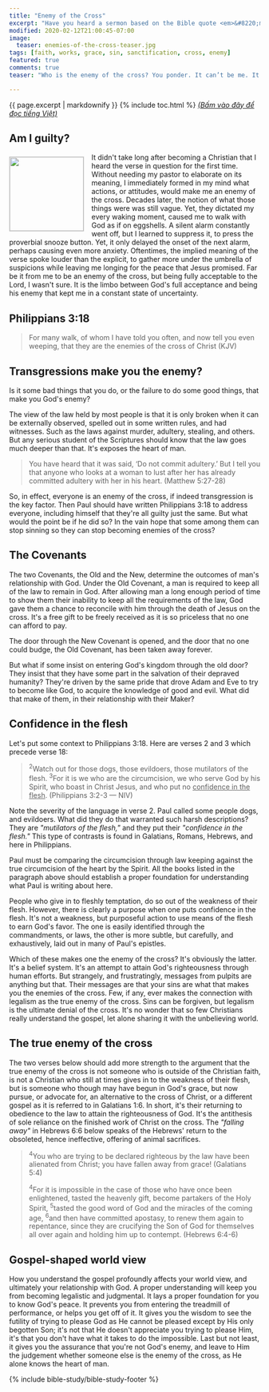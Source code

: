 ```yaml
---
title: "Enemy of the Cross"
excerpt: "Have you heard a sermon based on the Bible quote <em>&#8220;many live as enemies of the cross of Christ&#8221;</em>? What comes immediately to your mind as you contemplate its meaning? I’m almost certain most Christians got it wrong."
modified: 2020-02-12T21:00:45-07:00
image:
  teaser: enemies-of-the-cross-teaser.jpg
tags: [faith, works, grace, sin, sanctification, cross, enemy]
featured: true
comments: true
teaser: "Who is the enemy of the cross? You ponder. It can’t be me. It's most likely those who possess certain lifestyles, speech, or conducts, that we believe are sinful. This article will help you identify what makes one an enemy of the cross."

---
```

{{ page.excerpt | markdownify }}
{% include toc.html %}
<a href="{{ site.url }}{% post_url articles-viet/2020-03-02-Enemy-of-the-Cross-Viet %}"><em>(Bấm vào đây để đọc tiếng Việt)</em></a>
## Am I guilty?
<img alt src="{{ site.url }}/assets/images/enemies-of-the-cross-teaser.jpg" style="border: 1px solid #cccccc; margin: 7px 15px 0px 0px; max-width: 100%; height: 148px; padding: 0px; float: left;">
It didn't take long after becoming a Christian that I heard the verse in question for the first time. Without needing my pastor to elaborate on its meaning, I immediately formed in my mind what actions, or attitudes, would make me an enemy of the cross. Decades later, the notion of what those things were was still vague. Yet, they dictated my every waking moment, caused me to walk with God as if on eggshells. A silent alarm constantly went off, but I learned to suppress it, to press the proverbial snooze button. Yet, it only delayed the onset of the next alarm, perhaps causing even more anxiety. Oftentimes, the implied meaning of the verse spoke louder than the explicit, to gather more under the umbrella of suspicions while leaving me longing for the peace that Jesus promised. Far be it from me to be an enemy of the cross, but being fully acceptable to the Lord, I wasn't sure. It is the limbo between God's full acceptance and being his enemy that kept me in a constant state of uncertainty.

## Philippians 3:18

> For many walk, of whom I have told you often, and now tell you even weeping, that they are the enemies of the cross of Christ (KJV)

## Transgressions make you the enemy?

Is it some bad things that you do, or the failure to do some good things, that make you God's enemy?

The view of the law held by most people is that it is only broken when it can be externally observed, spelled out in some written rules, and had witnesses. Such as the laws against murder, adultery, stealing, and others. But any serious student of the Scriptures should know that the law goes much deeper than that. It's exposes the heart of man.

> You have heard that it was said, ‘Do not commit adultery.’ But I tell you that anyone who looks at a woman to lust after her has already committed adultery with her in his heart. (Matthew 5:27-28)

So, in effect, everyone is an enemy of the cross, if indeed transgression is the key factor. Then Paul should have written Philippians 3:18 to address everyone, including himself that they're all guilty just the same. But what would the point be if he did so? In the vain hope that some among them can stop sinning so they can stop becoming enemies of the cross?

## The Covenants
The two Covenants, the Old and the New, determine the outcomes of man's relationship with God. Under the Old Covenant, a man is required to keep all of the law to remain in God. After allowing man a long enough period of time to show them their inability to keep all the requirements of the law, God gave them a chance to reconcile with him through the death of Jesus on the cross. It's a free gift to be freely received as it is so priceless that no one can afford to pay.

The door through the New Covenant is opened, and the door that no one could budge, the Old Covenant, has been taken away forever.

But what if some insist on entering God's kingdom through the old door? They insist that they have some part in the salvation of their depraved humanity? They're driven by the same pride that drove Adam and Eve to try to become like God, to acquire the knowledge of good and evil. What did that make of them, in their relationship with their Maker?

## Confidence in the flesh

Let's put some context to Philippians 3:18. Here are verses 2 and 3 which precede verse 18:

>  <sup>2</sup>Watch out for those dogs, those evildoers, those mutilators of the flesh. <sup>3</sup>For it is we who are the circumcision, we who serve God by his Spirit, who boast in Christ Jesus, and who put no <u>confidence in the flesh</u>. (Philippians 3:2-3 &mdash; NIV)

Note the severity of the language in verse 2. Paul called some people dogs, and evildoers. What did they do that warranted such harsh descriptions? They are *"mutilators of the flesh,"* and they put their *"confidence in the flesh."* This type of contrasts is found in Galatians, Romans, Hebrews, and here in Philippians.

Paul must be comparing the circumcision through law keeping against the true circumcision of the heart by the Spirit. All the books listed in the paragraph above should establish a proper foundation for understanding what Paul is writing about here.

People who give in to fleshly temptation, do so out of the weakness of their flesh. However, there is clearly a purpose when one puts confidence in the flesh. It's not a weakness, but purposeful action to use means of the flesh to earn God's favor.  The one is easily identified through the commandments, or laws, the other is more subtle, but carefully, and exhaustively, laid out in many of Paul's epistles.

Which of these makes one the enemy of the cross? It's obviously the latter. It's a belief system. It's an attempt to attain God's righteousness through human efforts. But strangely, and frustratingly, messages from pulpits are anything but that. Their messages are that your sins are what that makes you the enemies of the cross. Few, if any, ever makes the connection with legalism as the true enemy of the cross. Sins can be forgiven, but legalism is the ultimate denial of the cross. It's no wonder that so few Christians really understand the gospel, let alone sharing it with the unbelieving world.

## The true enemy of the cross 
The two verses below should add more strength to the argument that the true enemy of the cross is not someone who is outside of the Christian faith, is not a Christian who still at times gives in to the weakness of their flesh, but is someone who though may have begun in God's grace, but now pursue, or advocate for, an alternative to the cross of Christ, or a different gospel as it is referred to in Galatians 1:6. In short, it's their returning to obedience to the law to attain the righteousness of God. It's the antithesis of sole reliance on the finished work of Christ on the cross. The *"falling away"* in Hebrews 6:6 below speaks of the Hebrews' return to the obsoleted, hence ineffective, offering of animal sacrifices.

> <sup>4</sup>You who are trying to be declared righteous by the law have been alienated from Christ; you have fallen away from grace! (Galatians 5:4)
>
> <sup>4</sup>For it is impossible in the case of those who have once been enlightened, tasted the heavenly gift, become partakers of the Holy Spirit,  <sup>5</sup>tasted the good word of God and the miracles of the coming age,  <sup>6</sup>and then have committed apostasy, to renew them again to repentance, since they are crucifying the Son of God for themselves all over again and holding him up to contempt. (Hebrews 6:4-6)

## Gospel-shaped world view

How you understand the gospel profoundly affects your world view, and ultimately your relationship with God. A proper understanding will keep you from becoming legalistic and judgmental. It lays a proper foundation for you to know God's peace.  It prevents you from entering the treadmill of performance, or helps you get off of it. It gives you the wisdom to see the futility of trying to please God as He cannot be pleased except by His only begotten Son; it's not that He doesn't appreciate you trying to please Him, it's that you don't have what it takes to do the impossible. Last but not least, it gives you the assurance that you're not God's enemy, and leave to Him the judgement whether someone else is the enemy of the cross, as He alone knows the heart of man.


{% include bible-study/bible-study-footer %}
